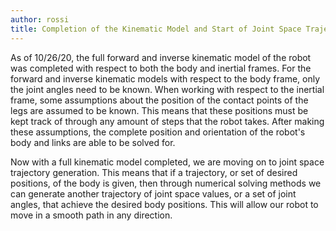```yaml
---
author: rossi
title: Completion of the Kinematic Model and Start of Joint Space Trajectory Calculation
---
```


As of 10/26/20, the full forward and inverse kinematic model of the robot was completed with
respect to both the body and inertial frames. For the forward and inverse kinematic models with
respect to the body frame, only the joint angles need to be known. When working with respect
to the inertial frame, some assumptions about the position of the contact points of the legs
are assumed to be known. This means that these positions must be kept track of through any
amount of steps that the robot takes. After making these assumptions, the complete position
and orientation of the robot's body and links are able to be solved for.

Now with a full kinematic model completed, we are moving on to joint space trajectory
generation. This means that if a trajectory, or set of desired positions, of the body is given,
then through numerical solving methods we can generate another trajectory of joint space values, or
a set of joint angles, that achieve the desired body positions. This will allow our robot to
move in a smooth path in any direction.
